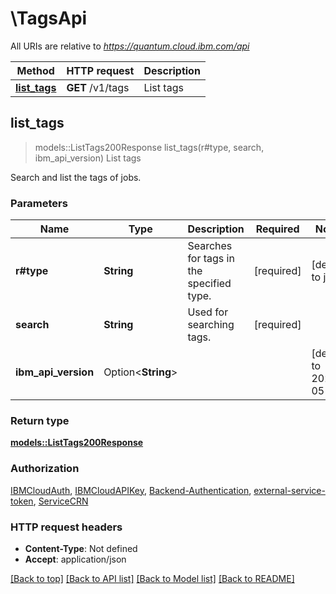 # \TagsApi

All URIs are relative to *https://quantum.cloud.ibm.com/api*

Method | HTTP request | Description
------------- | ------------- | -------------
[**list_tags**](TagsApi.md#list_tags) | **GET** /v1/tags | List tags



## list_tags

> models::ListTags200Response list_tags(r#type, search, ibm_api_version)
List tags

Search and list the tags of jobs.

### Parameters


Name | Type | Description  | Required | Notes
------------- | ------------- | ------------- | ------------- | -------------
**r#type** | **String** | Searches for tags in the specified type. | [required] |[default to job]
**search** | **String** | Used for searching tags. | [required] |
**ibm_api_version** | Option<**String**> |  |  |[default to 2025-05-01]

### Return type

[**models::ListTags200Response**](list_tags_200_response.md)

### Authorization

[IBMCloudAuth](../README.md#IBMCloudAuth), [IBMCloudAPIKey](../README.md#IBMCloudAPIKey), [Backend-Authentication](../README.md#Backend-Authentication), [external-service-token](../README.md#external-service-token), [ServiceCRN](../README.md#ServiceCRN)

### HTTP request headers

- **Content-Type**: Not defined
- **Accept**: application/json

[[Back to top]](#) [[Back to API list]](../README.md#documentation-for-api-endpoints) [[Back to Model list]](../README.md#documentation-for-models) [[Back to README]](../README.md)

